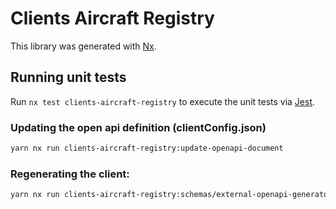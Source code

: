 <!-- gitbook-ignore -->

# Clients Aircraft Registry

This library was generated with [Nx](https://nx.dev).

## Running unit tests

Run `nx test clients-aircraft-registry` to execute the unit tests via [Jest](https://jestjs.io).

### Updating the open api definition (clientConfig.json)

```sh
yarn nx run clients-aircraft-registry:update-openapi-document
```

### Regenerating the client:

```sh
yarn nx run clients-aircraft-registry:schemas/external-openapi-generator
```
